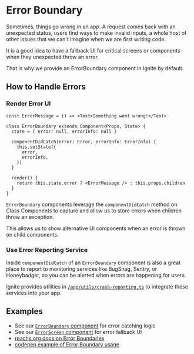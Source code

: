 # Error Boundary

Sometimes, things go wrong in an app. A request comes back with an unexpected status, users find ways to make invalid inputs, a whole host of other issues that we can't imagine when we are first writing code.

It is a good idea to have a fallback UI for critical screens or components when they unexpected throw an error.

That is why we provide an ErrorBoundary component in Ignite by default.

## How to Handle Errors

### Render Error UI

```tsx
const ErrorMessage = () => <Text>Something went wrong!</Text>

class ErrorBoundary extends Component<Props, State> {
  state = { error: null, errorInfo: null }

  componentDidCatch(error: Error, errorInfo: ErrorInfo) {
    this.setState({
      error,
      errorInfo,
    })
  }

  render() {
    return this.state.error ? <ErrorMessage /> : this.props.children
  }
}
```

`ErrorBoundary` components leverage the `componentDidCatch` method on Class Components to capture and allow us to store errors when children throw an exception.

This allows us to show alternative UI components when an error is thrown on child components.

### Use Error Reporting Service

Inside `componentDidCatch` of an `ErrorBoundary` component is also a great place to report to monitoring services like BugSnag, Sentry, or Honeybadger, so you can be alerted when errors are happening for users.

Ignite provides utilities in [`/app/utils/crash-reporting.ts`](https://github.com/infinitered/ignite/blob/master/boilerplate/app/utils/crash-reporting.ts) to integrate these services into your app.

## Examples

- See our [`ErrorBoundary` component](https://github.com/infinitered/ignite/blob/master/boilerplate/app/screens/ErrorScreen/ErrorBoundary.tsx) for error catching logic
- See our [`ErrorScreen` component](https://github.com/infinitered/ignite/blob/master/boilerplate/app/screens/ErrorScreen/ErrorDetails.tsx) for error fallback UI
- [reactjs.org docs on Error Boundaries](https://react.dev/reference/react/Component#catching-rendering-errors-with-an-error-boundary)
- [codepen example of Error Boundary usage](https://codepen.io/gaearon/pen/wqvxGa?editors=0010)
